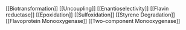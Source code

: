 [[Biotransformation]]
[[Uncoupling]]
[[Enantioselectivity]]
[[Flavin reductase]]
[[Epoxidation]]
[[Sulfoxidation]]
[[Styrene Degradation]]
[[Flavoprotein Monooxygenase]]
[[Two-component Monooxygenase]]
